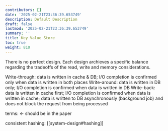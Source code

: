 ```yaml
---
contributors: []
date: '2025-02-21T23:36:39.653749'
description: Default Description
draft: false
lastmod: '2025-02-21T23:36:39.653749'
summary: ''
title: Key Value Store
toc: true
weight: 810
---
```


There is no perfect design. Each design archieves a specific balance regarding the tradeoffs of the read, write and memory considerations. 

Write-through: data is written in cache & DB; I/O completion is confirmed only when data is written in both places Write-around: data is written in DB only; I/O completion is confirmed when data is written in DB Write-back: data is written in cache first; I/O completion is confirmed when data is written in cache; data is written to DB asynchronously (background job) and does not block the request from being processed



terms: <- should be in the paper

consistent hashing: [[system-design#hashing]]